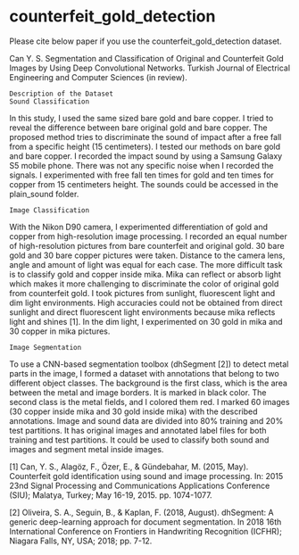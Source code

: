 # counterfeit_gold_detection

Please cite below paper if you use the counterfeit_gold_detection dataset.

Can Y. S. Segmentation and Classification of Original and Counterfeit Gold Images by Using Deep Convolutional Networks. Turkish Journal of Electrical Engineering and Computer Sciences (in review).

    Description of the Dataset
    Sound Classification

In this study, I used the same sized bare gold and bare copper.  I tried to reveal the difference between bare original gold and bare copper.  The proposed method tries to discriminate the sound of impact after a free fall from a specific height (15 centimeters).  I tested our methods on bare gold and bare copper.  I recorded the impact sound by using a Samsung Galaxy S5 mobile phone.  There was not any specific noise when I recorded the signals.  I experimented with free fall ten times for gold and ten times for copper from 15 centimeters height. The sounds could be accessed in the plain_sound folder.

    Image Classification

With  the  Nikon  D90  camera,  I  experimented  differentiation  of  gold  and  copper  from  high-resolution  image processing.  I recorded an equal number of high-resolution pictures from bare counterfeit and original gold.  30 bare gold and 30 bare copper pictures were taken.  Distance to the camera lens, angle and amount of light was equal for each case. The more difficult task is to classify gold and copper inside mika.  Mika can reflect or absorb light which makes  it  more  challenging  to  discriminate  the  color  of  original  gold  from  counterfeit  gold.   I  took  pictures from sunlight, fluorescent light and dim light environments.  High accuracies could not be obtained from direct sunlight and direct fluorescent light environments because mika reflects light and shines [1].  In the dim light, I experimented on 30 gold in mika and 30 copper in mika pictures.

    Image Segmentation 

To use a CNN-based segmentation toolbox (dhSegment [2]) to detect metal parts in the image,  I formed a dataset with annotations that belong to two different object classes.  The background is the first class, which is the area between the metal and image borders.  It is marked in black color.  The second class is the metal fields, and I colored them red.  I marked 60 images (30 copper inside mika and 30 gold inside mika) with the described annotations. Image and sound data are divided into 80% training and 20% test partitions. It has original images and annotated label files for both training and test partitions.  It could be used to classify both sound and images and segment metal inside images.

[1] Can, Y. S., Alagöz, F., Özer, E., & Gündebahar, M. (2015, May). Counterfeit gold identification using sound and image processing. In: 2015 23nd Signal Processing and Communications Applications Conference (SIU); Malatya, Turkey; May 16-19, 2015. pp. 1074-1077.

[2] Oliveira, S. A., Seguin, B., & Kaplan, F. (2018, August). dhSegment: A generic deep-learning approach for document segmentation. In 2018 16th International Conference on Frontiers in Handwriting Recognition (ICFHR); Niagara Falls, NY, USA; 2018; pp. 7-12.
